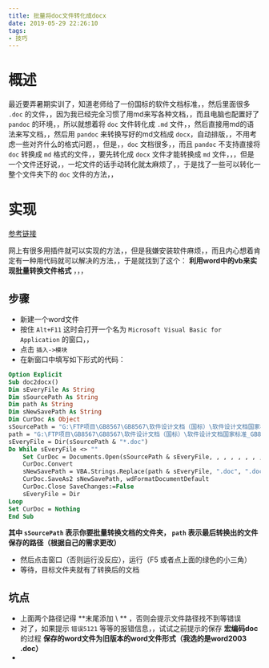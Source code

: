 ```yaml
---
title: 批量将doc文件转化成docx
date: 2019-05-29 22:26:10
tags:
- 技巧
---
```



# 概述

最近要弄暑期实训了，知道老师给了一份国标的软件文档标准，，然后里面很多 ``.doc`` 的文件，，因为我已经完全习惯了用md来写各种文档，，而且电脑也配置好了 ``pandoc`` 的环境，，所以就想着将 ``doc`` 文件转化成 ``.md`` 文件，，然后直接用md的语法来写文档，，然后用 ``pandoc`` 来转换写好的md文档成 ``docx``，自动排版，，不用考虑一些对齐什么的格式问题，，但是，，``doc`` 文档很多，，而且 ``pandoc`` 不支持直接将 ``doc`` 转换成 ``md`` 格式的文件，，要先转化成 ``docx`` 文件才能转换成 ``md`` 文件，，，但是一个文件还好说，，一坨文件的话手动转化就太麻烦了，，于是找了一些可以转化一整个文件夹下的 ``doc`` 文件的方法，，

<!-- more -->

# 实现

[参考链接](https://www.zhihu.com/question/56463918)

网上有很多用插件就可以实现的方法，，但是我嫌安装软件麻烦，，而且内心想着肯定有一种用代码就可以解决的方法，，于是就找到了这个： **利用word中的vb来实现批量转换文件格式** ，，，

## 步骤

+ 新建一个word文件
+ 按住 ``Alt+F11`` 这时会打开一个名为 ``Microsoft Visual Basic for Application`` 的窗口，，
+ 点击 ``插入->模块``
+ 在新窗口中填写如下形式的代码：

```vb
Option Explicit
Sub doc2docx()
Dim sEveryFile As String
Dim sSourcePath As String
Dim path As String
Dim sNewSavePath As String
Dim CurDoc As Object
sSourcePath = "G:\FTP项目\GB8567\GB8567\软件设计文档（国标）\软件设计文档国家标准_GB8567--88\"
path = "G:\FTP项目\GB8567\GB8567\软件设计文档（国标）\软件设计文档国家标准_GB8567--88_docx\"
sEveryFile = Dir(sSourcePath & "*.doc")
Do While sEveryFile <> ""
    Set CurDoc = Documents.Open(sSourcePath & sEveryFile, , , , , , , , , , , msoFalse)
    CurDoc.Convert
    sNewSavePath = VBA.Strings.Replace(path & sEveryFile, ".doc", ".docx")
    CurDoc.SaveAs2 sNewSavePath, wdFormatDocumentDefault
    CurDoc.Close SaveChanges:=False
    sEveryFile = Dir
Loop
Set CurDoc = Nothing
End Sub
```

**其中 ``sSourcePath`` 表示你要批量转换文档的文件夹， ``path`` 表示最后转换出的文件保存的路径（根据自己的需求更改）**

+ 然后点击窗口（否则运行没反应），运行（F5 或者点上面的绿色的小三角）
+ 等待，目标文件夹就有了转换后的文档

## 坑点

+ 上面两个路径记得 **末尾添加 \\ ** ，否则会提示文件路径找不到等错误
+ 对了，如果提示 ``错误5121`` 等等的报错信息，，试试之前提示的保存 **宏编码doc** 的过程 **保存的word文件为旧版本的word文件形式（我选的是word2003  .doc）**
+ 